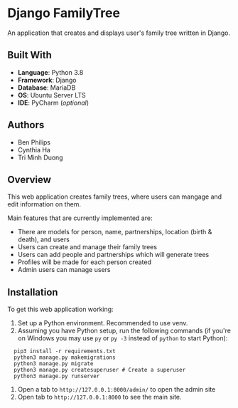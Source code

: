 # Django FamilyTree
An application that creates and displays user's family tree written in Django.

## Built With
* <b>Language</b>: Python 3.8
* <b>Framework</b>: Django
* <b>Database</b>: MariaDB
* <b>OS</b>: Ubuntu Server LTS
* <b>IDE</b>: PyCharm (<i>optional</i>)

## Authors
* Ben Philips
* Cynthia Ha
* Tri Minh Duong

## Overview
This web application creates family trees, where users can mangage and edit information on them.

Main features that are currently implemented are:
* There are models for person, name, partnerships, location (birth & death), and users
* Users can create and manage their family trees
* Users can add people and partnerships which will generate trees
* Profiles will be made for each person created
* Admin users can manage users

## Installation
To get this web application working:
1. Set up a Python environment. Recommended to use venv.
1. Assuming you have Python setup, run the following commands (if you're on Windows you may use `py` or `py -3` instead of `python` to start Python):

 ```
   pip3 install -r requirements.txt
   python3 manage.py makemigrations
   python3 manage.py migrate
   python3 manage.py createsuperuser # Create a superuser
   python3 manage.py runserver
 ```
1. Open a tab to `http://127.0.0.1:8000/admin/` to open the admin site
1. Open tab to `http://127.0.0.1:8000` to see the main site.
